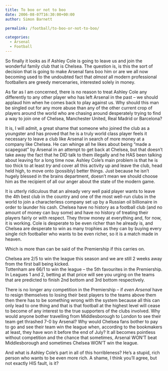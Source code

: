 ```yaml
---
title: To boo or not to boo
date: 2006-08-07T16:30:00+00:00
author: Simon Barnett

permalink: /football/to-boo-or-not-to-boo/

categories:
  - Arsenal
  - Football
---
```

So finally it looks as if Ashley Cole is going to leave us and join the wonderful family club that is Chelsea. The question is, is this the sort of decision that is going to make Arsenal fans boo him or are we all now becoming used to the undoubted fact that <span style="font-style: italic">almost</span> all modern professional footballers are greedy mercenaries, interested solely in money.

As far as I am concerned, there is no reason to treat Ashley Cole any differently to any other player who has left Arsenal in the past &#8211; we should applaud him when he comes back to play against us. Why should this man be singled out for any more abuse than any of the other current crop of players around the world who are chasing around desperately trying to find a way to join one of Chelsea, Manchester United, Real Madrid or Barcelona?

It is, I will admit, a great shame that someone who joined the club as a youngster and has proved that he is a truly world class player feels it necessary to leave a club like Arsenal in search of more money at a company like Chelsea. He can whinge all he likes about being &#8220;made a scapegoat&#8221; by Arsenal in an attempt to get back at Chelsea, but that doesn&#8217;t take away the fact that he DID talk to them illegally and he HAS been talking about leaving for a long time now. Ashley Cole&#8217;s main problem is that he is too thick to at least <span style="font-style: italic">try</span> and cover all this activity up and leave the club, head held high, to move onto (possibly) better things. Just because he isn&#8217;t hugely blessed in the brains department, doesn&#8217;t mean we should choose him as the recipient of all our anger about the state of the modern game.

It is utterly ridiculous that an already very well paid player wants to leave the 4th best club in the country and one of the most well-run clubs in the world to join a characterless company set up by a Russian oil billionaire in order to launder his cash. Chelsea have no history as a football club (and no amount of money can buy some) and have no history of treating their players fairly or with respect. They throw money at everything and, for now, it is working. Cole is desperate to be even richer than he already is, and Chelsea are desperate to win as many trophies as they can by buying every single rich footballer who wants to be even richer, so it is a match made in heaven.

Which is more than can be said of the Premiership if this carries on.

Chelsea are 2/5 to win the league this season and we are still 2 weeks away from the first ball being kicked.  
Tottenham are 66/1 to win the league &#8211; the 5th favourites in the Premiership. In Leagues 1 and 2, betting at that price will see you urging on the teams that are predicted to finish 2nd bottom and 3rd bottom respectively.

There is no longer any competition in the Premiership &#8211; if <span style="font-style: italic">even Arsenal</span> have to resign themselves to losing their best players to the teams above them then there has to be something wrong with the system because all this can only lead to one thing and that is that football at the highest level will cease to become of any interest to the true supporters of the clubs involved. Why would anyone bother travelling from Middlesborough to London to see their team get thrashed 7-0 by Arsenal? Why would Chelsea fans bother to pay to go and see their team win the league when, according to the bookmakers at least, they have won it before the end of July? It all becomes pointless without competition and the chance that sometimes, Arsenal WON&#8217;T beat Middlesborough and sometimes Chelsea WON&#8217;T win the league.

And what is Ashley Cole&#8217;s part in all of this horribleness? He&#8217;s a stupid, rich person who wants to be even more rich. A shame, I think you&#8217;ll agree, but not exactly HIS fault, is it?

